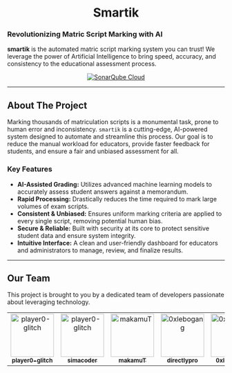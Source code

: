 <h1 align="center">Smartik</h1>

### Revolutionizing Matric Script Marking with AI

**smartik** is the automated matric script marking system you can trust! We leverage the power of Artificial Intelligence to bring speed, accuracy, and consistency to the educational assessment process.

<div align="center">

[![SonarQube Cloud](https://sonarcloud.io/images/project_badges/sonarcloud-light.svg)](https://sonarcloud.io/summary/new_code?id=algoblue_smartik)

</div>

---

## About The Project

Marking thousands of matriculation scripts is a monumental task, prone to human error and inconsistency. `smartik` is a cutting-edge, AI-powered system designed to automate and streamline this process. Our goal is to reduce the manual workload for educators, provide faster feedback for students, and ensure a fair and unbiased assessment for all.

### Key Features

* **AI-Assisted Grading:** Utilizes advanced machine learning models to accurately assess student answers against a memorandum.
* **Rapid Processing:** Drastically reduces the time required to mark large volumes of exam scripts.
* **Consistent & Unbiased:** Ensures uniform marking criteria are applied to every single script, removing potential human bias.
* **Secure & Reliable:** Built with security at its core to protect sensitive student data and ensure system integrity.
* **Intuitive Interface:** A clean and user-friendly dashboard for educators and administrators to manage, review, and finalize results.

---

## Our Team

This project is brought to you by a dedicated team of developers passionate about leveraging technology.

<div align="center">
    <table>
        <tr>
            <td align="center">
            <a href="https://github.com/player0-glitch">
                <img src="https://github.com/player0-glitch.png?size=100" width="100px;" alt="player0-glitch"/>
                <br />
                <sub><b>player0-glitch</b></sub>
            </a>
            </td>
            <td align="center">
            <a href="https://github.com/simacoder">
                <img src="https://github.com/simacoder.png?size=100" width="100px;" alt="player0-glitch"/>
                <br />
                <sub><b>simacoder</b></sub>
            </a>
            </td>
            <td align="center">
            <a href="https://github.com/makamuT">
                <img src="https://github.com/makamuT.png?size=100" width="100px;" alt="makamuT"/>
                <br />
                <sub><b>makamuT</b></sub>
            </a>
            </td>
            <td align="center">
            <a href="https://github.com/directlypro">
                <img src="https://github.com/directlypro.png?size=100" width="100px;" alt="0xlebogang"/>
                <br />
                <sub><b>directlypro</b></sub>
            </a>
            </td>
            <td align="center">
            <a href="https://github.com/0xlebogang">
                <img src="https://github.com/0xlebogang.png?size=100" width="100px;" alt="0xlebogang"/>
                <br />
                <sub><b>0xlebogang</b></sub>
            </a>
            </td>
        </tr>
    </table>
<div>

